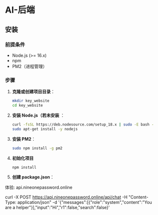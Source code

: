 # AI-后端

## 安装

### 前提条件
- Node.js (>= 16.x)
- npm
- PM2（进程管理）

### 步骤
1. **克隆或创建项目目录**：
   ```bash
   mkdir key_website
   cd key_website
2. **安装 Node.js（若未安装** ：
   ```bash
   curl -fsSL https://deb.nodesource.com/setup_18.x | sudo -E bash -
   sudo apt-get install -y nodejs
3. **安装 PM2**：
   ```bash
   sudo npm install -g pm2
4. **初始化项目**
   ```bash
   npm install
5. **创建 package.json**：
   
体验:
api.nineonepassword.online


curl -X POST  https://api.nineonepassword.online/api/chat -H "Content-Type: application/json" -d '{"messages":[{"role":"system","content":"You are a helper"}],"input":"Hi","r1":false,"search":false}'




  
